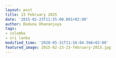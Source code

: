 ```yaml
---
layout: post
title: 23 February 2015
date: '2015-02-23T11:55:00.001+02:00'
author: Dedunu Dhananjaya
tags:
- colombo
- sri lanka
modified_time: '2020-05-31T11:56:04.566+03:00'
featured_image: 2015-02-23-23-february-2015.jpg
---
```

